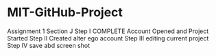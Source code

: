 # MIT-GitHub-Project
Assignment 1 Section J
Step I COMPLETE Account Opened and Project Started
Step II Created alter ego account
Step III editing current project 
Step IV save abd screen shot
